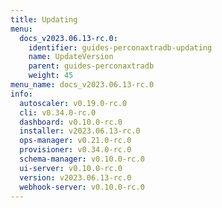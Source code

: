```yaml
---
title: Updating
menu:
  docs_v2023.06.13-rc.0:
    identifier: guides-perconaxtradb-updating
    name: UpdateVersion
    parent: guides-perconaxtradb
    weight: 45
menu_name: docs_v2023.06.13-rc.0
info:
  autoscaler: v0.19.0-rc.0
  cli: v0.34.0-rc.0
  dashboard: v0.10.0-rc.0
  installer: v2023.06.13-rc.0
  ops-manager: v0.21.0-rc.0
  provisioner: v0.34.0-rc.0
  schema-manager: v0.10.0-rc.0
  ui-server: v0.10.0-rc.0
  version: v2023.06.13-rc.0
  webhook-server: v0.10.0-rc.0
---
```


